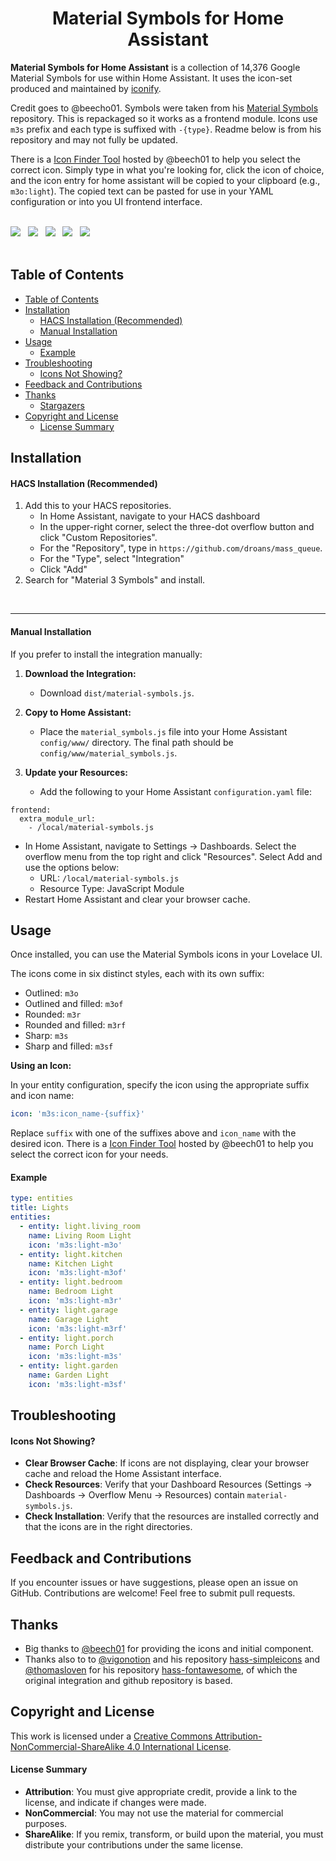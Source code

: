 <div align="center">
     <h1 align="center">Material Symbols for Home Assistant</h1>
</div>

**Material Symbols for Home Assistant** is a collection of 14,376 Google Material Symbols for use within Home Assistant. It uses the icon-set produced and maintained by [iconify](https://github.com/iconify/icon-sets).

Credit goes to @beecho01. Symbols were taken from his [Material Symbols](https://github.com/beecho01/material-symbols) repository. This is repackaged so it works as a frontend module. Icons use `m3s` prefix and each type is suffixed with `-{type}`. Readme below is from his repository and may not fully be updated.

There is a [Icon Finder Tool](https://beecho01.github.io/material-symbols-iconfinder/) hosted by @beech01 to help you select the correct icon. Simply type in what you're looking for, click the icon of choice, and the icon entry for home assistant will be copied to your clipboard (e.g., `m3o:light`). The copied text can be pasted for use in your YAML configuration or into you UI frontend interface.


<div align="left">
  <br>
  <img src="https://img.shields.io/badge/built_for-Home_Assistant-47BFF5?style=for-the-badge"> &nbsp;
  <a href="http://creativecommons.org/licenses/by-nc-sa/4.0/"><img src="https://img.shields.io/badge/license-CC--BY--NC--SA--4.0-lightgrey?style=for-the-badge"></a> &nbsp;
  <img src="https://img.shields.io/github/v/release/droans/material-3-symbols?style=for-the-badge"> &nbsp;
  <img src="https://img.shields.io/github/repo-size/droans/material-3-symbols?style=for-the-badge"> &nbsp;
  <img src="https://img.shields.io/github/last-commit/droans/material-3-symbols?style=for-the-badge"> &nbsp;
  <br>
  <br>
</div>

## <a name="table-of-contents"></a>Table of Contents

- [Table of Contents](#table-of-contents)
- [Installation](#installation)
    - [HACS Installation (Recommended)](#hacs-installation-recommended)
    - [Manual Installation](#manual-installation)
- [Usage](#usage)
    - [Example](#example)
- [Troubleshooting](#troubleshooting)
    - [Icons Not Showing?](#icons-not-showing)
- [Feedback and Contributions](#feedback-and-contributions)
- [Thanks](#thanks)
  - [Stargazers](#stargazers)
- [Copyright and License](#copyright-and-license)
    - [License Summary](#license-summary)


## <a name="installation"></a>Installation

#### <a name="hacs-installation-recommended"></a>HACS Installation (Recommended)


1. Add this to your HACS repositories.
    * In Home Assistant, navigate to your HACS dashboard
    * In the upper-right corner, select the three-dot overflow button and click "Custom Repositories".
    * For the "Repository", type in `https://github.com/droans/mass_queue`. 
    * For the "Type", select "Integration"
    * Click "Add"
2. Search for "Material 3 Symbols" and install.
<br>

---

#### <a name="manual-installation"></a>Manual Installation

If you prefer to install the integration manually:

1. **Download the Integration:**

   - Download `dist/material-symbols.js`.

2. **Copy to Home Assistant:**

   - Place the `material_symbols.js` file into your Home Assistant `config/www/` directory. The final path should be `config/www/material_symbols.js`.

3. **Update your Resources:**

   - Add the following to your Home Assistant `configuration.yaml` file:

```
frontend:
  extra_module_url:
    - /local/material-symbols.js
```
  - In Home Assistant, navigate to Settings -> Dashboards. Select the overflow menu from the top right and click "Resources". Select Add and use the options below:
      * URL: `/local/material-symbols.js`
      * Resource Type: JavaScript Module
  - Restart Home Assistant and clear your browser cache.
## <a name="usage"></a>Usage

Once installed, you can use the Material Symbols icons in your Lovelace UI.

  The icons come in six distinct styles, each with its own suffix:
- Outlined: `m3o`
- Outlined and filled: `m3of`
- Rounded: `m3r`
- Rounded and filled: `m3rf`
- Sharp: `m3s`
- Sharp and filled: `m3sf`

**Using an Icon:**

  In your entity configuration, specify the icon using the appropriate suffix and icon name:

  ```yaml
  icon: 'm3s:icon_name-{suffix}'
  ```

  Replace `suffix` with one of the suffixes above and `icon_name` with the desired icon. There is a [Icon Finder Tool](https://beecho01.github.io/material-symbols-iconfinder/) hosted by @beech01 to help you select the correct icon for your needs.

#### <a name="example"></a>Example
  ```yaml
  type: entities
  title: Lights
  entities:
    - entity: light.living_room
      name: Living Room Light
      icon: 'm3s:light-m3o'
    - entity: light.kitchen
      name: Kitchen Light
      icon: 'm3s:light-m3of'
    - entity: light.bedroom
      name: Bedroom Light
      icon: 'm3s:light-m3r'
    - entity: light.garage
      name: Garage Light
      icon: 'm3s:light-m3rf'
    - entity: light.porch
      name: Porch Light
      icon: 'm3s:light-m3s'
    - entity: light.garden
      name: Garden Light
      icon: 'm3s:light-m3sf'
  ```


## <a name="troubleshooting"></a>Troubleshooting
#### <a name="icons-not-showing"></a>Icons Not Showing?
 - **Clear Browser Cache**: If icons are not displaying, clear your browser cache and reload the Home Assistant interface.
 - **Check Resources**: Verify that your Dashboard Resources (Settings -> Dashboards -> Overflow Menu -> Resources) contain `material-symbols.js`.
 - **Check Installation**: Verify that the resources are installed correctly and that the icons are in the right directories.

## <a name="feedback-and-contributions"></a>Feedback and Contributions
If you encounter issues or have suggestions, please open an issue on GitHub.
Contributions are welcome! Feel free to submit pull requests.

## <a name="thanks"></a>Thanks
- Big thanks to [@beech01](https://github.com/beech01) for providing the icons and initial component.
- Thanks also to to [@vigonotion](https://github.com/vigonotion) and his repository [hass-simpleicons](https://github.com/vigonotion/hass-simpleicons) and [@thomasloven](https://github.com/thomasloven) for his repository [hass-fontawesome](https://github.com/thomasloven/hass-fontawesome), of which the original integration and github repository is based.

## <a name="copyright-and-license"></a>Copyright and License
This work is licensed under a [Creative Commons Attribution-NonCommercial-ShareAlike 4.0 International License](http://creativecommons.org/licenses/by-nc-sa/4.0/).

#### <a name="license-summary"></a>License Summary
 - **Attribution**: You must give appropriate credit, provide a link to the license, and indicate if changes were made.
 - **NonCommercial**: You may not use the material for commercial purposes.
 - **ShareAlike**: If you remix, transform, or build upon the material, you must distribute your contributions under the same license.
